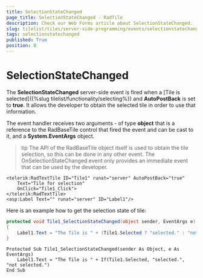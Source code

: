 ```yaml
---
title: SelectionStateChanged
page_title: SelectionStateChanged - RadTile
description: Check our Web Forms article about SelectionStateChanged.
slug: tilelist/tiles/server-side-programming/events/selectionstatechanged
tags: selectionstatechanged
published: True
position: 0
---
```


# SelectionStateChanged




The **SelectionStateChanged** server-side event is fired when a [Tile is selected]({%slug tilelist/functionality/selecting%}) and **AutoPostBack** is set to **true**. It allows the developer to obtain the selected tile in order to use that information.

The event handler receives two arguments - of type **object** that is a reference to the RadBaseTile control that fired the event and can be cast to it, and a **System.EventArgs** object.

>tip The API of the RadBaseTile object itself is used to obtain the tile selection, so this can be done in any other event. The OnSelectionStateChanged event only provides an immediate event that can be used by the developer.



````ASP.NET
<telerik:RadTextTile ID="Tile1" runat="server" AutoPostBack="true" 
    Text="Tile for selection" 
    OnClick="Tile1_Click">
</telerik:RadTextTile>
<asp:Label Text="" runat="server" ID="Label1"/>
````



Here is an example how to get the selection state of tile:



````C#
protected void Tile1_SelectionStateChanged(object sender, EventArgs e)
{
    Label1.Text = "The Tile is " + (Tile1.Selected ? "selected." : "not selected.");
}
````
````VB
Protected Sub Tile1_SelectionStateChanged(sender As Object, e As EventArgs)
    Label1.Text = "The Tile is " + If(Tile1.Selected, "selected.", "not selected.")
End Sub
````


